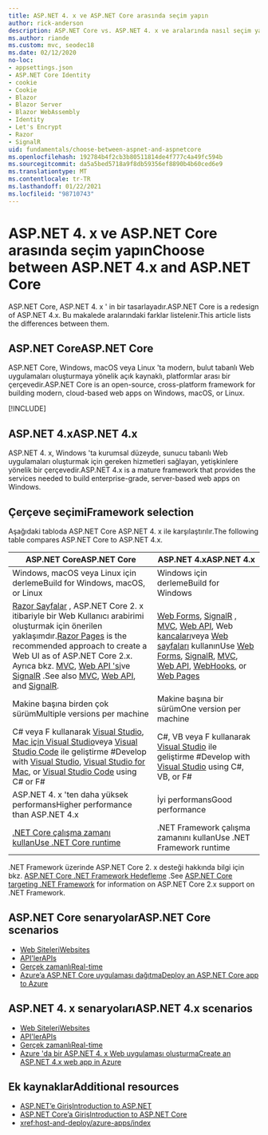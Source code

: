```yaml
---
title: ASP.NET 4. x ve ASP.NET Core arasında seçim yapın
author: rick-anderson
description: ASP.NET Core vs. ASP.NET 4. x ve aralarında nasıl seçim yapılacağını açıklar.
ms.author: riande
ms.custom: mvc, seodec18
ms.date: 02/12/2020
no-loc:
- appsettings.json
- ASP.NET Core Identity
- cookie
- Cookie
- Blazor
- Blazor Server
- Blazor WebAssembly
- Identity
- Let's Encrypt
- Razor
- SignalR
uid: fundamentals/choose-between-aspnet-and-aspnetcore
ms.openlocfilehash: 192784b4f2cb3b80511814de4f777c4a49fc594b
ms.sourcegitcommit: da5a5bed5718a9f8db59356ef8890b4b60ced6e9
ms.translationtype: MT
ms.contentlocale: tr-TR
ms.lasthandoff: 01/22/2021
ms.locfileid: "98710743"
---
```

# <a name="choose-between-aspnet-4x-and-aspnet-core"></a><span data-ttu-id="70c26-103">ASP.NET 4. x ve ASP.NET Core arasında seçim yapın</span><span class="sxs-lookup"><span data-stu-id="70c26-103">Choose between ASP.NET 4.x and ASP.NET Core</span></span>

<span data-ttu-id="70c26-104">ASP.NET Core, ASP.NET 4. x ' in bir tasarlayadır.</span><span class="sxs-lookup"><span data-stu-id="70c26-104">ASP.NET Core is a redesign of ASP.NET 4.x.</span></span> <span data-ttu-id="70c26-105">Bu makalede aralarındaki farklar listelenir.</span><span class="sxs-lookup"><span data-stu-id="70c26-105">This article lists the differences between them.</span></span>

## <a name="aspnet-core"></a><span data-ttu-id="70c26-106">ASP.NET Core</span><span class="sxs-lookup"><span data-stu-id="70c26-106">ASP.NET Core</span></span>

<span data-ttu-id="70c26-107">ASP.NET Core, Windows, macOS veya Linux 'ta modern, bulut tabanlı Web uygulamaları oluşturmaya yönelik açık kaynaklı, platformlar arası bir çerçevedir.</span><span class="sxs-lookup"><span data-stu-id="70c26-107">ASP.NET Core is an open-source, cross-platform framework for building modern, cloud-based web apps on Windows, macOS, or Linux.</span></span>

[!INCLUDE[](~/includes/benefits.md)]

## <a name="aspnet-4x"></a><span data-ttu-id="70c26-108">ASP.NET 4.x</span><span class="sxs-lookup"><span data-stu-id="70c26-108">ASP.NET 4.x</span></span>

<span data-ttu-id="70c26-109">ASP.NET 4. x, Windows 'ta kurumsal düzeyde, sunucu tabanlı Web uygulamaları oluşturmak için gereken hizmetleri sağlayan, yetişkinlere yönelik bir çerçevedir.</span><span class="sxs-lookup"><span data-stu-id="70c26-109">ASP.NET 4.x is a mature framework that provides the services needed to build enterprise-grade, server-based web apps on Windows.</span></span>

## <a name="framework-selection"></a><span data-ttu-id="70c26-110">Çerçeve seçimi</span><span class="sxs-lookup"><span data-stu-id="70c26-110">Framework selection</span></span>

<span data-ttu-id="70c26-111">Aşağıdaki tabloda ASP.NET Core ASP.NET 4. x ile karşılaştırılır.</span><span class="sxs-lookup"><span data-stu-id="70c26-111">The following table compares ASP.NET Core to ASP.NET 4.x.</span></span>

| <span data-ttu-id="70c26-112">ASP.NET Core</span><span class="sxs-lookup"><span data-stu-id="70c26-112">ASP.NET Core</span></span> | <span data-ttu-id="70c26-113">ASP.NET 4.x</span><span class="sxs-lookup"><span data-stu-id="70c26-113">ASP.NET 4.x</span></span> |
|---|---|
|<span data-ttu-id="70c26-114">Windows, macOS veya Linux için derleme</span><span class="sxs-lookup"><span data-stu-id="70c26-114">Build for Windows, macOS, or Linux</span></span>|<span data-ttu-id="70c26-115">Windows için derleme</span><span class="sxs-lookup"><span data-stu-id="70c26-115">Build for Windows</span></span>|
|<span data-ttu-id="70c26-116">[ Razor Sayfalar](xref:razor-pages/index) , ASP.NET Core 2. x itibariyle bir Web Kullanıcı arabirimi oluşturmak için önerilen yaklaşımdır.</span><span class="sxs-lookup"><span data-stu-id="70c26-116">[Razor Pages](xref:razor-pages/index) is the recommended approach to create a Web UI as of ASP.NET Core 2.x.</span></span> <span data-ttu-id="70c26-117">Ayrıca bkz. [MVC](xref:mvc/overview), [Web API 'si](xref:tutorials/first-web-api)ve [SignalR](xref:signalr/introduction) .</span><span class="sxs-lookup"><span data-stu-id="70c26-117">See also [MVC](xref:mvc/overview), [Web API](xref:tutorials/first-web-api), and [SignalR](xref:signalr/introduction).</span></span>|<span data-ttu-id="70c26-118">[Web Forms](/aspnet/web-forms), [SignalR](/aspnet/signalr) , [MVC](/aspnet/mvc), [Web API](/aspnet/web-api/), Web [kancaları](/aspnet/webhooks/)veya [Web sayfaları](/aspnet/web-pages) kullanın</span><span class="sxs-lookup"><span data-stu-id="70c26-118">Use [Web Forms](/aspnet/web-forms), [SignalR](/aspnet/signalr), [MVC](/aspnet/mvc), [Web API](/aspnet/web-api/), [WebHooks](/aspnet/webhooks/), or [Web Pages](/aspnet/web-pages)</span></span>|
|<span data-ttu-id="70c26-119">Makine başına birden çok sürüm</span><span class="sxs-lookup"><span data-stu-id="70c26-119">Multiple versions per machine</span></span>|<span data-ttu-id="70c26-120">Makine başına bir sürüm</span><span class="sxs-lookup"><span data-stu-id="70c26-120">One version per machine</span></span>|
|<span data-ttu-id="70c26-121">C# veya F kullanarak [Visual Studio](https://visualstudio.microsoft.com/vs/), [Mac için Visual Studio](https://visualstudio.microsoft.com/vs/mac/)veya [Visual Studio Code](https://code.visualstudio.com/) ile geliştirme #</span><span class="sxs-lookup"><span data-stu-id="70c26-121">Develop with [Visual Studio](https://visualstudio.microsoft.com/vs/), [Visual Studio for Mac](https://visualstudio.microsoft.com/vs/mac/), or [Visual Studio Code](https://code.visualstudio.com/) using C# or F#</span></span>|<span data-ttu-id="70c26-122">C#, VB veya F kullanarak [Visual Studio](https://visualstudio.microsoft.com/vs/) ile geliştirme #</span><span class="sxs-lookup"><span data-stu-id="70c26-122">Develop with [Visual Studio](https://visualstudio.microsoft.com/vs/) using C#, VB, or F#</span></span>|
|<span data-ttu-id="70c26-123">ASP.NET 4. x 'ten daha yüksek performans</span><span class="sxs-lookup"><span data-stu-id="70c26-123">Higher performance than ASP.NET 4.x</span></span>|<span data-ttu-id="70c26-124">İyi performans</span><span class="sxs-lookup"><span data-stu-id="70c26-124">Good performance</span></span>|
|[<span data-ttu-id="70c26-125">.NET Core çalışma zamanı kullan</span><span class="sxs-lookup"><span data-stu-id="70c26-125">Use .NET Core runtime</span></span>](/dotnet/standard/choosing-core-framework-server)|<span data-ttu-id="70c26-126">.NET Framework çalışma zamanını kullan</span><span class="sxs-lookup"><span data-stu-id="70c26-126">Use .NET Framework runtime</span></span>|

<span data-ttu-id="70c26-127">.NET Framework üzerinde ASP.NET Core 2. x desteği hakkında bilgi için bkz. [ASP.NET Core .NET Framework Hedefleme](xref:index#target-framework) .</span><span class="sxs-lookup"><span data-stu-id="70c26-127">See [ASP.NET Core targeting .NET Framework](xref:index#target-framework) for information on ASP.NET Core 2.x support on .NET Framework.</span></span>

## <a name="aspnet-core-scenarios"></a><span data-ttu-id="70c26-128">ASP.NET Core senaryolar</span><span class="sxs-lookup"><span data-stu-id="70c26-128">ASP.NET Core scenarios</span></span>

* [<span data-ttu-id="70c26-129">Web Siteleri</span><span class="sxs-lookup"><span data-stu-id="70c26-129">Websites</span></span>](xref:tutorials/first-mvc-app/start-mvc)
* [<span data-ttu-id="70c26-130">API'ler</span><span class="sxs-lookup"><span data-stu-id="70c26-130">APIs</span></span>](xref:tutorials/first-web-api)
* [<span data-ttu-id="70c26-131">Gerçek zamanlı</span><span class="sxs-lookup"><span data-stu-id="70c26-131">Real-time</span></span>](xref:signalr/introduction)
* [<span data-ttu-id="70c26-132">Azure’a ASP.NET Core uygulaması dağıtma</span><span class="sxs-lookup"><span data-stu-id="70c26-132">Deploy an ASP.NET Core app to Azure</span></span>](/azure/app-service/app-service-web-get-started-dotnet)

## <a name="aspnet-4x-scenarios"></a><span data-ttu-id="70c26-133">ASP.NET 4. x senaryoları</span><span class="sxs-lookup"><span data-stu-id="70c26-133">ASP.NET 4.x scenarios</span></span>

* [<span data-ttu-id="70c26-134">Web Siteleri</span><span class="sxs-lookup"><span data-stu-id="70c26-134">Websites</span></span>](/aspnet/mvc)
* [<span data-ttu-id="70c26-135">API'ler</span><span class="sxs-lookup"><span data-stu-id="70c26-135">APIs</span></span>](/aspnet/web-api)
* [<span data-ttu-id="70c26-136">Gerçek zamanlı</span><span class="sxs-lookup"><span data-stu-id="70c26-136">Real-time</span></span>](/aspnet/signalr)
* [<span data-ttu-id="70c26-137">Azure 'da bir ASP.NET 4. x Web uygulaması oluşturma</span><span class="sxs-lookup"><span data-stu-id="70c26-137">Create an ASP.NET 4.x web app in Azure</span></span>](/azure/app-service/app-service-web-get-started-dotnet-framework)

## <a name="additional-resources"></a><span data-ttu-id="70c26-138">Ek kaynaklar</span><span class="sxs-lookup"><span data-stu-id="70c26-138">Additional resources</span></span>

* [<span data-ttu-id="70c26-139">ASP.NET’e Giriş</span><span class="sxs-lookup"><span data-stu-id="70c26-139">Introduction to ASP.NET</span></span>](/aspnet/overview)
* [<span data-ttu-id="70c26-140">ASP.NET Core’a Giriş</span><span class="sxs-lookup"><span data-stu-id="70c26-140">Introduction to ASP.NET Core</span></span>](xref:index)
* <xref:host-and-deploy/azure-apps/index>
